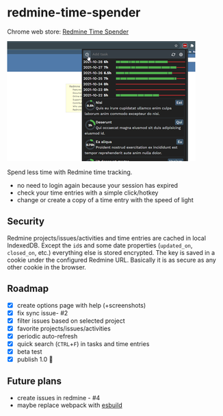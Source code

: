 redmine-time-spender
====================

Chrome web store: [Redmine Time Spender](https://chrome.google.com/webstore/detail/ajgdpnedcfflmknmalhcaenanifgfiop)

![screen](images/promo1.png)

Spend less time with Redmine time tracking.
* no need to login again because your session has expired
* check your time entries with a simple click/hotkey
* change or create a copy of a time entry with the speed of light

Security
--------

Redmine projects/issues/activities and time entries are cached in local IndexedDB.
Except the `id`s and some date properties (`updated_on`, `closed_on`, etc.) everything else is stored encrypted.
The key is saved in a cookie under the configured Redmine URL.
Basically it is as secure as any other cookie in the browser.

Roadmap
-------
- [X] create options page with help (+screenshots)
- [X] fix sync issue- #2
- [X] filter issues based on selected project
- [X] favorite projects/issues/activities
- [X] periodic auto-refresh
- [X] quick search (`CTRL`+`F`) in tasks and time entries
- [X] beta test
- [X] publish 1.0 🍰

Future plans
------------
* create issues in redmine - #4
* maybe replace webpack with [esbuild](https://esbuild.github.io/)